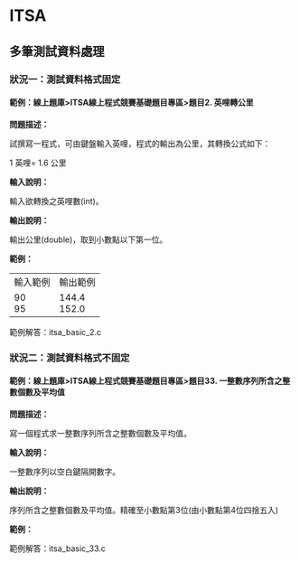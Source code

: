 # ITSA
## 多筆測試資料處理
### 狀況一：測試資料格式固定
#### 範例：線上題庫>ITSA線上程式競賽基礎題目專區>題目2. 英哩轉公里
**問題描述：**

試撰寫一程式，可由鍵盤輸入英哩，程式的輸出為公里，其轉換公式如下：

1 英哩= 1.6 公里

**輸入說明：**

輸入欲轉換之英哩數(int)。

**輸出說明：**

輸出公里(double)，取到小數點以下第一位。

**範例：**
<table>
<tr>
<td>輸入範例</td>
<td>輸出範例</td>
</tr>
<tr>
<td>90<br>95</td>
<td>144.4</br>152.0</td>
</tr>
</table>

範例解答：itsa_basic_2.c

### 狀況二：測試資料格式不固定
#### 範例：線上題庫>ITSA線上程式競賽基礎題目專區>題目33. 一整數序列所含之整數個數及平均值
**問題描述：**

寫一個程式求一整數序列所含之整數個數及平均值。

**輸入說明：**

一整數序列以空白鍵隔開數字。

**輸出說明：**

序列所含之整數個數及平均值。精確至小數點第3位(由小數點第4位四捨五入)

**範例：**

範例解答：itsa_basic_33.c
